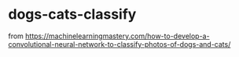 # dogs-cats-classify

from https://machinelearningmastery.com/how-to-develop-a-convolutional-neural-network-to-classify-photos-of-dogs-and-cats/